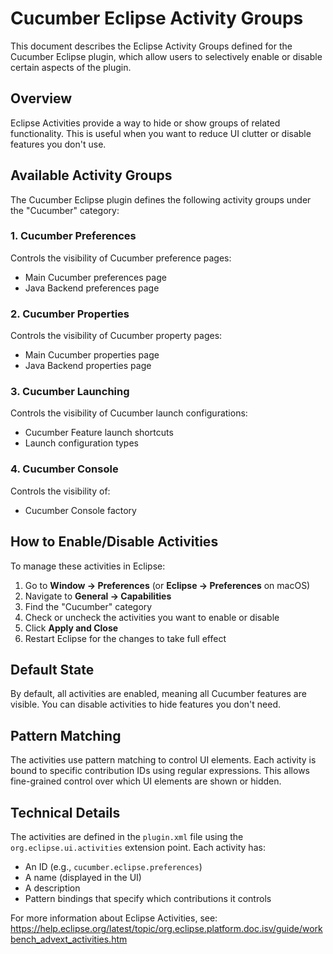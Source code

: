 # Cucumber Eclipse Activity Groups

This document describes the Eclipse Activity Groups defined for the Cucumber Eclipse plugin, which allow users to selectively enable or disable certain aspects of the plugin.

## Overview

Eclipse Activities provide a way to hide or show groups of related functionality. This is useful when you want to reduce UI clutter or disable features you don't use.

## Available Activity Groups

The Cucumber Eclipse plugin defines the following activity groups under the "Cucumber" category:

### 1. Cucumber Preferences
Controls the visibility of Cucumber preference pages:
- Main Cucumber preferences page
- Java Backend preferences page

### 2. Cucumber Properties
Controls the visibility of Cucumber property pages:
- Main Cucumber properties page
- Java Backend properties page

### 3. Cucumber Launching
Controls the visibility of Cucumber launch configurations:
- Cucumber Feature launch shortcuts
- Launch configuration types

### 4. Cucumber Console
Controls the visibility of:
- Cucumber Console factory

## How to Enable/Disable Activities

To manage these activities in Eclipse:

1. Go to **Window → Preferences** (or **Eclipse → Preferences** on macOS)
2. Navigate to **General → Capabilities**
3. Find the "Cucumber" category
4. Check or uncheck the activities you want to enable or disable
5. Click **Apply and Close**
6. Restart Eclipse for the changes to take full effect

## Default State

By default, all activities are enabled, meaning all Cucumber features are visible. You can disable activities to hide features you don't need.

## Pattern Matching

The activities use pattern matching to control UI elements. Each activity is bound to specific contribution IDs using regular expressions. This allows fine-grained control over which UI elements are shown or hidden.

## Technical Details

The activities are defined in the `plugin.xml` file using the `org.eclipse.ui.activities` extension point. Each activity has:
- An ID (e.g., `cucumber.eclipse.preferences`)
- A name (displayed in the UI)
- A description
- Pattern bindings that specify which contributions it controls

For more information about Eclipse Activities, see:
https://help.eclipse.org/latest/topic/org.eclipse.platform.doc.isv/guide/workbench_advext_activities.htm
